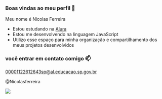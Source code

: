 ### Boas vindas ao meu perfil 💙

Meu nome é Nicolas Ferreira

- Estou estudando na [Alura](https://www.com.alura.br)
- Estou me desenvolvendo na linguagem JavaScript
- Utilizo esse espaço para minha organização e compartilhamento dos meus projetos desenvolvidos

### você entrar em contato comigo 📫

00001122612643sp@al.educacao.sp.gov.br

@Nicolasferreira

![](https://media1.tenor.com/m/QMxe4cDafkUAAAAd/flammeable-combustion.gi)
